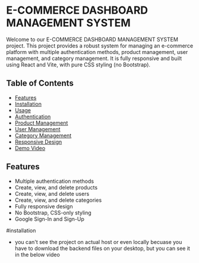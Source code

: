 # E-COMMERCE DASHBOARD MANAGEMENT SYSTEM

Welcome to our E-COMMERCE DASHBOARD MANAGEMENT SYSTEM project. This project provides a robust system for managing an e-commerce platform with multiple authentication methods, product management, user management, and category management. It is fully responsive and built using React and Vite, with pure CSS styling (no Bootstrap).

## Table of Contents
- [Features](#features)
- [Installation](#installation)
- [Usage](#usage)
- [Authentication](#authentication)
- [Product Management](#product-management)
- [User Management](#user-management)
- [Category Management](#category-management)
- [Responsive Design](#responsive-design)
- [Demo Video](#demo-video)

## Features
- Multiple authentication methods
- Create, view, and delete products
- Create, view, and delete users
- Create, view, and delete categories
- Fully responsive design
- No Bootstrap, CSS-only styling
- Google Sign-In and Sign-Up

#installation
- you can't see the project on actual host or even locally becuase you have to download the backend files on your desktop, but you can see it in the below video


